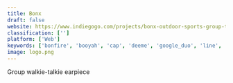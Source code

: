 ```yaml
---
title: Bonx
draft: false 
website: https://www.indiegogo.com/projects/bonx-outdoor-sports-group-talk-technology
classification: ['']
platform: ['Web']
keywords: ['bonfire', 'booyah', 'cap', 'deeme', 'google_duo', 'line', 'linkedin_voice_messaging', 'pleek', 'slack', 'slack_video_messaging_by_standuply', 'switchboard', 'tapstack', 'taptalk', 'telegram', 'thirty', 'tribe.do', 'unmute', 'voicemo', 'whatsapp', 'wire', 'wowapp', 'zulip']
image: logo.png
---
```

Group walkie-talkie earpiece